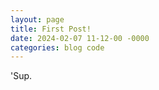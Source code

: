 ```yaml
---
layout: page
title: First Post!
date: 2024-02-07 11-12-00 -0000
categories: blog code
---
```

'Sup.
